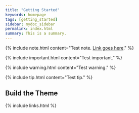 ```yaml
---
title: "Getting Started"
keywords: homepage
tags: [getting_started]
sidebar: mydoc_sidebar
permalink: index.html
summary: This is a summary.
---
```


{% include note.html content="Test note. <a href='https://cmu-cloud-lab.github.io/index.html'>Link goes here</a>." %}

{% include important.html content="Test important." %}

{% include warning.html content="Test warning." %}

{% include tip.html content="Test tip." %}

## Build the Theme



{% include links.html %}
